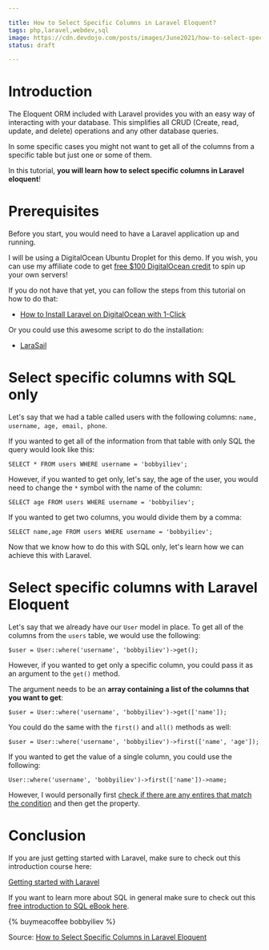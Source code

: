 ```yaml
---

title: How to Select Specific Columns in Laravel Eloquent?
tags: php,laravel,webdev,sql
image: https://cdn.devdojo.com/posts/images/June2021/how-to-select-specific-columns-in-laravel-eloquent.jpg
status: draft

---
```


# Introduction

The Eloquent ORM included with Laravel provides you with an easy way of interacting with your database. This simplifies all CRUD (Create, read, update, and delete) operations and any other database queries.

In some specific cases you might not want to get all of the columns from a specific table but just one or some of them.

In this tutorial, **you will learn how to select specific columns in Laravel eloquent**!

# Prerequisites

Before you start, you would need to have a Laravel application up and running.

I will be using a DigitalOcean Ubuntu Droplet for this demo. If you wish, you can use my affiliate code to get [free $100 DigitalOcean credit](https://m.do.co/c/2a9bba940f39) to spin up your own servers!

If you do not have that yet, you can follow the steps from this tutorial on how to do that:

* [How to Install Laravel on DigitalOcean with 1-Click](https://devdojo.com/bobbyiliev/how-to-install-laravel-on-digitalocean-with-1-click)

Or you could use this awesome script to do the installation:

* [LaraSail](https://devdojo.com/episode/laravel-on-digital-ocean-with-larasail)

# Select specific columns with SQL only

Let's say that we had a table called users with the following columns: `name, username, age, email, phone`.

If you wanted to get all of the information from that table with only SQL the query would look like this:

```
SELECT * FROM users WHERE username = 'bobbyiliev';
```

However, if you wanted to get only, let's say, the age of the user, you would need to change the `*` symbol with the name of the column:

```
SELECT age FROM users WHERE username = 'bobbyiliev';
```

If you wanted to get two columns, you would divide them by a comma:

```
SELECT name,age FROM users WHERE username = 'bobbyiliev';
```

Now that we know how to do this with SQL only, let's learn how we can achieve this with Laravel.

# Select specific columns with Laravel Eloquent

Let's say that we already have our `User` model in place. To get all of the columns from the `users` table, we would use the following:

```
$user = User::where('username', 'bobbyiliev')->get();
```

However, if you wanted to get only a specific column, you could pass it as an argument to the `get()` method. 

The argument needs to be an **array containing a list of the columns that you want to get**:

```
$user = User::where('username', 'bobbyiliev')->get(['name']);
```

You could do the same with the `first()` and `all()` methods as well:

```
$user = User::where('username', 'bobbyiliev')->first(['name', 'age']);
```

If you wanted to get the value of a single column, you could use the following:

```
User::where('username', 'bobbyiliev')->first(['name'])->name;
```

However, I would personally first [check if there are any entires that match the condition](https://devdojo.com/bobbyiliev/how-to-check-if-a-record-exists-with-laravel-eloquent) and then get the property.

# Conclusion

If you are just getting started with Laravel, make sure to check out this introduction course here:

[Getting started with Laravel](https://devdojo.com/course/laravel-7-basics)

If you want to learn more about SQL in general make sure to check out this [free introduction to SQL eBook here](https://github.com/bobbyiliev/introduction-to-sql).

{% buymeacoffee bobbyiliev %}

Source: [How to Select Specific Columns in Laravel Eloquent](https://devdojo.com/bobbyiliev/how-to-select-specific-columns-in-laravel-eloquent)